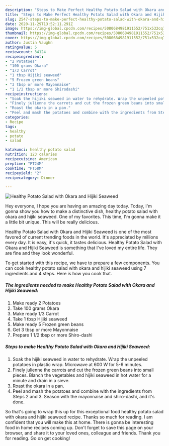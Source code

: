 ```yaml
---
description: "Steps to Make Perfect Healthy Potato Salad with Okara and Hijiki Seaweed"
title: "Steps to Make Perfect Healthy Potato Salad with Okara and Hijiki Seaweed"
slug: 2547-steps-to-make-perfect-healthy-potato-salad-with-okara-and-hijiki-seaweed
date: 2020-11-29T13:52:11.291Z
image: https://img-global.cpcdn.com/recipes/5080684981911552/751x532cq70/healthy-potato-salad-with-okara-and-hijiki-seaweed-recipe-main-photo.jpg
thumbnail: https://img-global.cpcdn.com/recipes/5080684981911552/751x532cq70/healthy-potato-salad-with-okara-and-hijiki-seaweed-recipe-main-photo.jpg
cover: https://img-global.cpcdn.com/recipes/5080684981911552/751x532cq70/healthy-potato-salad-with-okara-and-hijiki-seaweed-recipe-main-photo.jpg
author: Justin Vaughn
ratingvalue: 5
reviewcount: 34124
recipeingredient:
- "2 Potatoes"
- "100 grams Okara"
- "1/3 Carrot"
- "1 tbsp Hijiki seaweed"
- "5 Frozen green beans"
- "3 tbsp or more Mayonnaise"
- "1 1/2 tbsp or more Shirodashi"
recipeinstructions:
- "Soak the hijiki seaweed in water to rehydrate. Wrap the unpeeled potatoes in plastic wrap. Microwave at 600 W for 5-6 minutes."
- "Finely julienne the carrots and cut the frozen green beans into small pieces. Blanch the vegetables and hijiki seaweed in hot water for a minute and drain in a sieve."
- "Roast the okara in a pan."
- "Peel and mash the potatoes and combine with the ingredients from Steps 2 and 3. Season with the mayonnaise and shiro-dashi, and it&#39;s done."
categories:
- Recipe
tags:
- healthy
- potato
- salad

katakunci: healthy potato salad 
nutrition: 123 calories
recipecuisine: American
preptime: "PT24M"
cooktime: "PT58M"
recipeyield: "2"
recipecategory: Dinner

---
```



![Healthy Potato Salad with Okara and Hijiki Seaweed](https://img-global.cpcdn.com/recipes/5080684981911552/751x532cq70/healthy-potato-salad-with-okara-and-hijiki-seaweed-recipe-main-photo.jpg)

Hey everyone, I hope you are having an amazing day today. Today, I'm gonna show you how to make a distinctive dish, healthy potato salad with okara and hijiki seaweed. One of my favorites. This time, I'm gonna make it a little bit unique. This will be really delicious.

Healthy Potato Salad with Okara and Hijiki Seaweed is one of the most favored of current trending foods in the world. It's appreciated by millions every day. It is easy, it's quick, it tastes delicious. Healthy Potato Salad with Okara and Hijiki Seaweed is something that I've loved my entire life. They are fine and they look wonderful.




To get started with this recipe, we have to prepare a few components. You can cook healthy potato salad with okara and hijiki seaweed using 7 ingredients and 4 steps. Here is how you cook that.

<!--inarticleads1-->

##### The ingredients needed to make Healthy Potato Salad with Okara and Hijiki Seaweed:

1. Make ready 2 Potatoes
1. Take 100 grams Okara
1. Make ready 1/3 Carrot
1. Take 1 tbsp Hijiki seaweed
1. Make ready 5 Frozen green beans
1. Get 3 tbsp or more Mayonnaise
1. Prepare 1 1/2 tbsp or more Shiro-dashi




<!--inarticleads2-->

##### Steps to make Healthy Potato Salad with Okara and Hijiki Seaweed:

1. Soak the hijiki seaweed in water to rehydrate. Wrap the unpeeled potatoes in plastic wrap. Microwave at 600 W for 5-6 minutes.
1. Finely julienne the carrots and cut the frozen green beans into small pieces. Blanch the vegetables and hijiki seaweed in hot water for a minute and drain in a sieve.
1. Roast the okara in a pan.
1. Peel and mash the potatoes and combine with the ingredients from Steps 2 and 3. Season with the mayonnaise and shiro-dashi, and it&#39;s done.




So that's going to wrap this up for this exceptional food healthy potato salad with okara and hijiki seaweed recipe. Thanks so much for reading. I am confident that you will make this at home. There is gonna be interesting food in home recipes coming up. Don't forget to save this page on your browser, and share it to your loved ones, colleague and friends. Thank you for reading. Go on get cooking!
